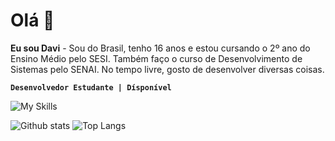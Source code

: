 # Olá 👋

**Eu sou Davi** - Sou do Brasil, tenho 16 anos e estou cursando o 2º ano do Ensino Médio pelo SESI. Também faço o curso de Desenvolvimento de Sistemas pelo SENAI. No tempo livre, gosto de desenvolver diversas coisas.

**`Desenvolvedor Estudante | Dísponível`**

![My Skills](https://skillicons.dev/icons?i=html,css,js,python)

![Github stats](https://github-readme-stats.vercel.app/api?username=borgesdavi&theme=blueberry&count_private=true&hide_border=true&line_height=20)
![Top Langs](https://github-readme-stats.vercel.app/api/top-langs/?username=borgesdavi&layout=compact&theme=blueberry&count_private=true&hide_border=true)

